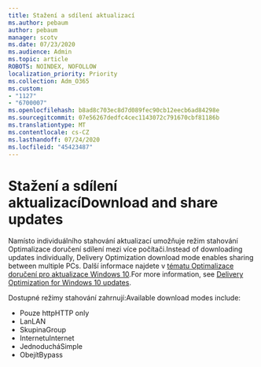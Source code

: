 ```yaml
---
title: Stažení a sdílení aktualizací
ms.author: pebaum
author: pebaum
manager: scotv
ms.date: 07/23/2020
ms.audience: Admin
ms.topic: article
ROBOTS: NOINDEX, NOFOLLOW
localization_priority: Priority
ms.collection: Adm_O365
ms.custom:
- "1127"
- "6700007"
ms.openlocfilehash: b8ad8c703ec8d7d089fec90cb12eecb6ad84298e
ms.sourcegitcommit: 07e56267dedfc4cec1143072c791670cbf81186b
ms.translationtype: MT
ms.contentlocale: cs-CZ
ms.lasthandoff: 07/24/2020
ms.locfileid: "45423487"
---
```

# <a name="download-and-share-updates"></a><span data-ttu-id="903e1-102">Stažení a sdílení aktualizací</span><span class="sxs-lookup"><span data-stu-id="903e1-102">Download and share updates</span></span>

<span data-ttu-id="903e1-103">Namísto individuálního stahování aktualizací umožňuje režim stahování Optimalizace doručení sdílení mezi více počítači.</span><span class="sxs-lookup"><span data-stu-id="903e1-103">Instead of downloading updates individually, Delivery Optimization download mode enables sharing between multiple PCs.</span></span> <span data-ttu-id="903e1-104">Další informace najdete v [tématu Optimalizace doručení pro aktualizace Windows 10](https://docs.microsoft.com/windows/deployment/update/waas-delivery-optimization).</span><span class="sxs-lookup"><span data-stu-id="903e1-104">For more information, see [Delivery Optimization for Windows 10 updates](https://docs.microsoft.com/windows/deployment/update/waas-delivery-optimization).</span></span>  

<span data-ttu-id="903e1-105">Dostupné režimy stahování zahrnují:</span><span class="sxs-lookup"><span data-stu-id="903e1-105">Available download modes include:</span></span>  
- <span data-ttu-id="903e1-106">Pouze http</span><span class="sxs-lookup"><span data-stu-id="903e1-106">HTTP only</span></span>  
- <span data-ttu-id="903e1-107">Lan</span><span class="sxs-lookup"><span data-stu-id="903e1-107">LAN</span></span>  
- <span data-ttu-id="903e1-108">Skupina</span><span class="sxs-lookup"><span data-stu-id="903e1-108">Group</span></span>  
- <span data-ttu-id="903e1-109">Internetu</span><span class="sxs-lookup"><span data-stu-id="903e1-109">Internet</span></span>  
- <span data-ttu-id="903e1-110">Jednoduchá</span><span class="sxs-lookup"><span data-stu-id="903e1-110">Simple</span></span>  
- <span data-ttu-id="903e1-111">Obejít</span><span class="sxs-lookup"><span data-stu-id="903e1-111">Bypass</span></span>